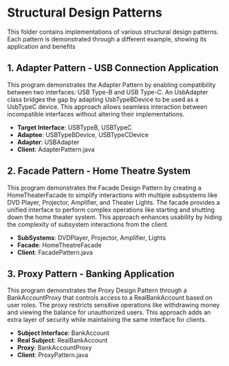 # Structural Design Patterns

This folder contains implementations of various structural design patterns. Each pattern is demonstrated through a different example, showing its application and benefits

## 1. Adapter Pattern - USB Connection Application
This program demonstrates the Adapter Pattern by enabling compatibility between two interfaces: USB Type-B and USB Type-C. An UsbAdapter class bridges the gap by adapting UsbTypeBDevice to be used as a UsbTypeC device. This approach allows seamless interaction between incompatible interfaces without altering their implementations.

  * **Target Interface**: USBTypeB, USBTypeC
  * **Adaptee**: USBTypeBDevice, USBTypeCDevice
  * **Adapter**: USBAdapter
  * **Client**: AdapterPattern.java

## 2. Facade Pattern - Home Theatre System
This program demonstrates the Facade Design Pattern by creating a HomeTheaterFacade to simplify interactions with multiple subsystems like DVD Player, Projector, Amplifier, and Theater Lights. The facade provides a unified interface to perform complex operations like starting and shutting down the home theater system. This approach enhances usability by hiding the complexity of subsystem interactions from the client.

  * **SubSystems**: DVDPlayer, Projector, Amplifier, Lights
  * **Facade**: HomeTheatreFacade
  * **Client**: FacadePattern.java

## 3. Proxy Pattern - Banking Application
This program demonstrates the Proxy Design Pattern through a BankAccountProxy that controls access to a RealBankAccount based on user roles. The proxy restricts sensitive operations like withdrawing money and viewing the balance for unauthorized users. This approach adds an extra layer of security while maintaining the same interface for clients.

  * **Subject Interface**: BankAccount
  * **Real Subject**: RealBankAccount
  * **Proxy**: BankAccountProxy
  * **Client**: ProxyPattern.java
